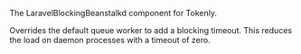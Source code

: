 The LaravelBlockingBeanstalkd component for Tokenly.

Overrides the default queue worker to add a blocking timeout.  This reduces the load on daemon processes with a timeout of zero.
